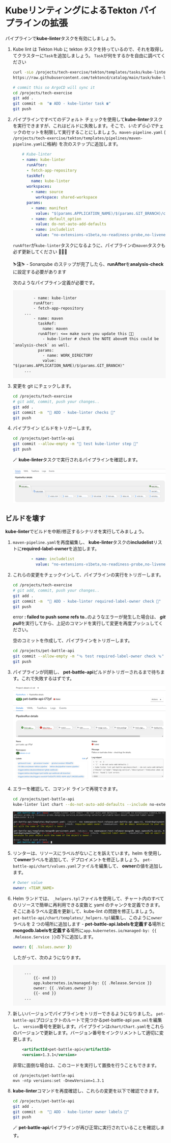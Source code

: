 # KubeリンティングによるTekton パイプラインの拡張

パイプラインで**kube-linter**タスクを有効にしましょう。

1. Kube lint は Tekton Hub に tekton タスクを持っているので、それを取得してクラスターに`Task`を追加しましょう。 `Task`が何をするかを自由に調べてください

    ```bash
    curl -sLo /projects/tech-exercise/tekton/templates/tasks/kube-linter.yaml \
    https://raw.githubusercontent.com/tektoncd/catalog/main/task/kube-linter/0.1/kube-linter.yaml
    ```

    ```bash
    # commit this so ArgoCD will sync it
    cd /projects/tech-exercise
    git add .
    git commit -m  "☎️ ADD - kube-linter task ☎️"
    git push
    ```

2. パイプラインですべてのデフォルト チェックを使用して**kube-linter**タスクを実行できますが、これはビルドに失敗します。そこで、*いたずら心で*チェックのセットを制限して実行することにしましょう。`maven-pipeline.yaml` ( `/projects/tech-exercise/tekton/templates/pipelines/maven-pipeline.yaml`に格納) を次のステップに追加します。

    ```yaml
        # Kube-linter
        - name: kube-linter
          runAfter:
          - fetch-app-repository
          taskRef:
            name: kube-linter
          workspaces:
            - name: source
              workspace: shared-workspace
          params:
            - name: manifest
              value: "$(params.APPLICATION_NAME)/$(params.GIT_BRANCH)/chart"
            - name: default_option
              value: do-not-auto-add-defaults
            - name: includelist
              value: "no-extensions-v1beta,no-readiness-probe,no-liveness-probe,dangling-service,mismatching-selector,writable-host-mount"
    ```

    `runAfter`が`kube-linter`タスクになるように、パイプラインの`maven`タスクも必ず更新してください 💪💪💪

     <p class="warn">⛷️<b>注</b>⛷️ - Sonarqube のステップが完了したら、<strong>runAfter</strong>を<strong>analysis-check</strong>に設定する必要があります</p>

    次のようなパイプライン定義が必要です。

     <div class="highlight" style="background: #f7f7f7">
     <pre><code class="language-yaml">
            - name: kube-linter
            runAfter:
            - fetch-app-repository
        ...
            - name: maven
              taskRef:
                name: maven
              runAfter: &lt;== make sure you update this 💪💪
                - kube-linter # check the NOTE above❗❗ this could be `analysis-check` as well.
              params:
                - name: WORK_DIRECTORY
                value: "$(params.APPLICATION_NAME)/$(params.GIT_BRANCH)"
        ...
        </code></pre>
    </div>
    

3. 変更を git にチェックします。

    ```bash
    cd /projects/tech-exercise
    # git add, commit, push your changes..
    git add .
    git commit -m  "🐡 ADD - kube-linter checks 🐡"
    git push
    ```

4. パイプライン ビルドをトリガーします。

    ```bash
    cd /projects/pet-battle-api
    git commit --allow-empty -m "🐡 test kube-linter step 🐡"
    git push
    ```

    🪄 **kube-linter**タスクで実行されるパイプラインを確認します。

    ![acs-kube-linter-task](./images/acs-kube-linter-task.png)

## ビルドを壊す

**kube-linter**でビルドを中断/修正するシナリオを実行してみましょう。

1. `maven-pipeline.yaml`を再度編集し、 **kube-linter**タスクの**includelist**リストに**required-label-owner**を追加します。

    ```yaml
            - name: includelist
              value: "no-extensions-v1beta,no-readiness-probe,no-liveness-probe,dangling-service,mismatching-selector,writable-host-mount,required-label-owner"
    ```

2. これらの変更をチェックインして、パイプラインの実行をトリガーします。

    ```bash
    cd /projects/tech-exercise
    # git add, commit, push your changes..
    git add .
    git commit -m  "🐡 ADD - kube-linter required-label-owner check 🐡"
    git push
    ```

     <p class="warn">error <b>: failed to push some refs to..</b>のようなエラーが発生した場合は、 <b><i>git pull</i></b>を実行してから、上記のコマンドを実行して変更を再度プッシュしてください。</p>

    空のコミットを作成して、パイプラインをトリガーします。

    ```bash
    cd /projects/pet-battle-api
    git commit --allow-empty -m "🩴 test required-label-owner check 🩴"
    git push
    ```

3. パイプラインが同期し、 **pet-battle-api**ビルドがトリガーされるまで待ちます。これで失敗するはずです。

    ![images/acs-lint-fail.png](images/acs-lint-fail.png)

4. エラーを確認して、コマンド ラインで再現できます。

    ```bash
    cd /projects/pet-battle-api
    kube-linter lint chart --do-not-auto-add-defaults --include no-extensions-v1beta,no-readiness-probe,no-liveness-probe,dangling-service,mismatching-selector,writable-host-mount,required-label-owner
    ```

    ![images/acs-owner-label-fail.png](images/acs-owner-label-fail.png)

5. リンターは、リソースにラベルがないことを訴えています。helm を使用して**owner**ラベルを追加して、デプロイメントを修正しましょう。 `pet-battle-api/chart/values.yaml`ファイルを編集して、 **owner**の値を追加します。

    ```yaml
    # Owner value
    owner: <TEAM_NAME>
    ```

6. Helm ランドでは、 `_helpers.tpl`ファイルを使用して、チャート内のすべてのリソースで簡単に再利用できる変数と yaml のチャンクを定義できます。そこにあるラベル定義を更新して、kube-lint の問題を修正しましょう。 `pet-battle-api/chart/templates/_helpers.tpl`編集し、このように`owner`ラベルを 2 つの場所に追加します - **pet-battle-api.labelsを定義する**場所と**mongodb.labelsを定義する**場所に`app.kubernetes.io/managed-by: {{ .Release.Service }}`の下に追加します。

    ```yaml
    owner: {{ .Values.owner }}
    ```

    したがって、次のようになります。

     <div class="highlight" style="background: #f7f7f7">
     <pre><code class="language-yaml">
        ...
            {{- end }}
            app.kubernetes.io/managed-by: {{ .Release.Service }}
            owner: {{ .Values.owner }}
            {{- end }}
        ...
        </code></pre>
    </div>
    

7. 新しいバージョンでパイプラインをトリガーできるようになりました。 `pet-battle-api`プロジェクトのルートで見つかるpet-battle-api `pom.xml`を編集し、 `version`番号を更新します。パイプラインは`chart/Chart.yaml`をこれらのバージョンで更新します。バージョン番号をインクリメントして適切に変更します。

    ```xml
        <artifactId>pet-battle-api</artifactId>
        <version>1.3.1</version>
    ```

    非常に面倒な場合は、このコードを実行して置換を行うこともできます。

    ```bash#test
    cd /projects/pet-battle-api
    mvn -ntp versions:set -DnewVersion=1.3.1
    ```

8. **kube-linter**コマンドを再度確認し、これらの変更を以下で確認できます。

    ```bash
    cd /projects/pet-battle-api
    git add .
    git commit -m  "🐊 ADD - kube-linter owner labels 🐊"
    git push
    ```

    🪄 **pet-battle-api**パイプラインが再び正常に実行されていることを確認します。
